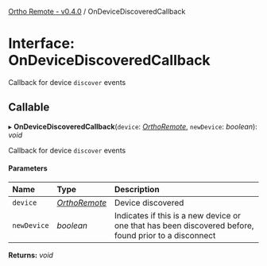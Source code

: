 [Ortho Remote - v0.4.0](../README.md) / OnDeviceDiscoveredCallback

# Interface: OnDeviceDiscoveredCallback

Callback for device `discover` events

## Callable

▸ **OnDeviceDiscoveredCallback**(`device`: [*OrthoRemote*](../classes/orthoremote.md), `newDevice`: *boolean*): *void*

Callback for device `discover` events

#### Parameters

| Name | Type | Description |
| :------ | :------ | :------ |
| `device` | [*OrthoRemote*](../classes/orthoremote.md) | Device discovered |
| `newDevice` | *boolean* | Indicates if this is a new device or one that has been discovered before, found prior to a disconnect |

**Returns:** *void*
